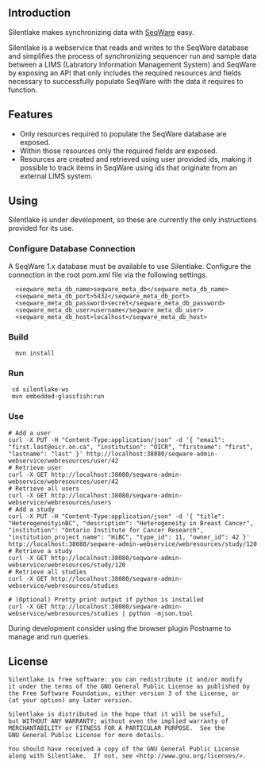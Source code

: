 ## Introduction

Silentlake makes synchronizing data with [SeqWare](http://seqware.github.com)
easy.

Silentlake is a webservice that reads and writes to the 
SeqWare database and simplifies the process of
synchronizing sequencer run and sample data between a LIMS (Labratory 
Information Management System) and SeqWare by exposing an API that only
includes the required resources and fields necessary to successfully 
populate SeqWare with the data it requires to function.

## Features

* Only resources required to populate the SeqWare database are exposed.
* Within those resources only the required fields are exposed.
* Resources are created and retrieved using user provided ids, making it
possible to track items in SeqWare using ids that originate from an
external LIMS system.

## Using

Silentlake is under development, so these are currently the only
instructions provided for its use.

### Configure Database Connection

A SeqWare 1.x database must be available to use Silentlake. Configure the
connection in the root pom.xml file via the following settings.
   
      <seqware_meta_db_name>seqware_meta_db</seqware_meta_db_name>
      <seqware_meta_db_port>5432</seqware_meta_db_port>
      <seqware_meta_db_password>secret</seqware_meta_db_password>
      <seqware_meta_db_user>username</seqware_meta_db_user>
      <seqware_meta_db_host>localhost</seqware_meta_db_host>

### Build

      mvn install

### Run

     cd silentlake-ws
     mvn embedded-glassfish:run

### Use

    # Add a user
    curl -X PUT -H "Content-Type:application/json" -d '{ "email": "first.last@oicr.on.ca", "institution": "OICR", "firstname": "first", "lastname": "last" }' http://localhost:38080/seqware-admin-webservice/webresources/user/42
    # Retrieve user
    curl -X GET http://localhost:38080/seqware-admin-webservice/webresources/user/42
    # Retrieve all users
    curl -X GET http://localhost:38080/seqware-admin-webservice/webresources/users
    # Add a study
    curl -X PUT -H "Content-Type:application/json" -d '{ "title": "HeterogeneityinBC", "description": "Heterogeneity in Breast Cancer", "institution": "Ontario Institute for Cancer Research", "institution_project_name": "HiBC", "type_id": 11, "owner_id": 42 }' http://localhost:38080/seqware-admin-webservice/webresources/study/120
    # Retrieve a study
    curl -X GET http://localhost:38080/seqware-admin-webservice/webresources/study/120
    # Retrieve all studies
    curl -X GET http://localhost:38080/seqware-admin-webservice/webresources/studies

    # (Optional) Pretty print output if python is installed
    curl -X GET http://localhost:38080/seqware-admin-webservice/webresources/studies | python -mjson.tool

During development consider using the browser plugin Postname to manage and run queries.

## License

    Silentlake is free software: you can redistribute it and/or modify
    it under the terms of the GNU General Public License as published by
    the Free Software Foundation, either version 3 of the License, or
    (at your option) any later version.

    Silentlake is distributed in the hope that it will be useful,
    but WITHOUT ANY WARRANTY; without even the implied warranty of
    MERCHANTABILITY or FITNESS FOR A PARTICULAR PURPOSE.  See the
    GNU General Public License for more details.

    You should have received a copy of the GNU General Public License
    along with Silentlake.  If not, see <http://www.gnu.org/licenses/>.
